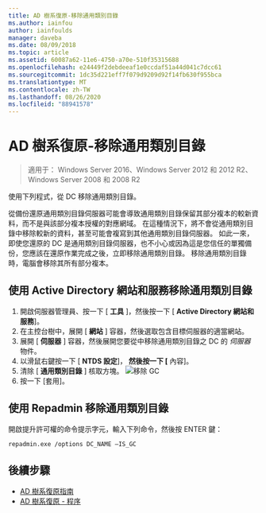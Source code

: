 ```yaml
---
title: AD 樹系復原-移除通用類別目錄
ms.author: iainfou
author: iainfoulds
manager: daveba
ms.date: 08/09/2018
ms.topic: article
ms.assetid: 60087a62-11e6-4750-a70e-510f35315688
ms.openlocfilehash: e24449f2debdeeaf1e0ccdaf51a44d041c7dcc61
ms.sourcegitcommit: 1dc35d221eff7f079d9209d92f14fb630f955bca
ms.translationtype: MT
ms.contentlocale: zh-TW
ms.lasthandoff: 08/26/2020
ms.locfileid: "88941578"
---
```

# <a name="ad-forest-recovery---removing-the-global-catalog"></a>AD 樹系復原-移除通用類別目錄

>適用于： Windows Server 2016、Windows Server 2012 和 2012 R2、Windows Server 2008 和 2008 R2

 使用下列程式，從 DC 移除通用類別目錄。

 從備份還原通用類別目錄伺服器可能會導致通用類別目錄保留其部分複本的較新資料，而不是與該部分複本授權的對應網域。 在這種情況下，將不會從通用類別目錄中移除較新的資料，甚至可能會複寫到其他通用類別目錄伺服器。 如此一來，即使您還原的 DC 是通用類別目錄伺服器，也不小心或因為這是您信任的單獨備份，您應該在還原作業完成之後，立即移除通用類別目錄。 移除通用類別目錄時，電腦會移除其所有部分複本。

## <a name="to-remove-the-global-catalog-using-active-directory-sites-and-services"></a>使用 Active Directory 網站和服務移除通用類別目錄

1. 開啟伺服器管理員、按一下 [ **工具** ]，然後按一下 [ **Active Directory 網站和服務**]。
2. 在主控台樹中，展開 [ **網站** ] 容器，然後選取包含目標伺服器的適當網站。
3. 展開 [ **伺服器** ] 容器，然後展開您要從中移除通用類別目錄之 DC 的 *伺服器* 物件。
4. 以滑鼠右鍵按一下 [ **NTDS 設定**]， **然後按一下 [** 內容]。
5. 清除 [ **通用類別目錄** ] 核取方塊。
   ![移除 GC](media/AD-Forest-Recovery-Remove-GC/removegc1.png)
6. 按一下 [套用]。

## <a name="to-remove-the-global-catalog-using-repadmin"></a>使用 Repadmin 移除通用類別目錄

開啟提升許可權的命令提示字元，輸入下列命令，然後按 ENTER 鍵：

   ```
   repadmin.exe /options DC_NAME –IS_GC
   ```

## <a name="next-steps"></a>後續步驟

- [AD 樹系復原指南](AD-Forest-Recovery-Guide.md)
- [AD 樹系復原 - 程序](AD-Forest-Recovery-Procedures.md)
